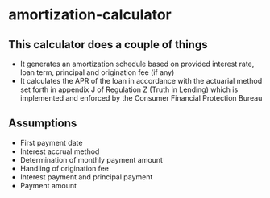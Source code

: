 # amortization-calculator
## This calculator does a couple of things
* It generates an amortization schedule based on provided interest rate, loan term, principal and origination fee (if any)
* It calculates the APR of the loan in accordance with the actuarial method set forth in appendix J of Regulation Z (Truth in Lending) which is implemented and enforced by the Consumer Financial Protection Bureau
## Assumptions
* First payment date
* Interest accrual method
* Determination of monthly payment amount
* Handling of origination fee
* Interest payment and principal payment
* Payment amount